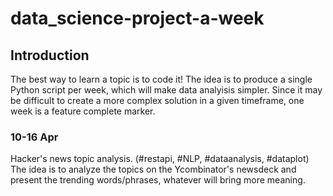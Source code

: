 # data_science-project-a-week
## Introduction
The best way to learn a topic is to code it! The idea is to produce a single Python script per week, which will make data analyisis simpler. Since it may be difficult to create a more complex solution in a given timeframe, one week is a feature complete marker. 

### 10-16 Apr
Hacker's news topic analysis. (#restapi, #NLP, #dataanalysis, #dataplot)
The idea is to analyze the topics on the Ycombinator's newsdeck and present the trending words/phrases, whatever will bring more meaning.
